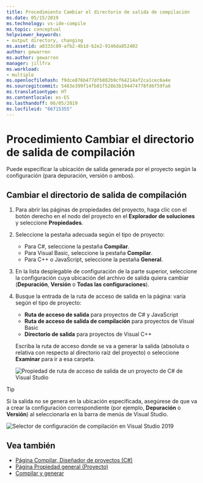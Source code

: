 ```yaml
---
title: Procedimiento Cambiar el directorio de salida de compilación
ms.date: 05/15/2019
ms.technology: vs-ide-compile
ms.topic: conceptual
helpviewer_keywords:
- output directory, changing
ms.assetid: a8333c89-afb2-4b1d-b2e2-9146da852402
author: gewarren
ms.author: gewarren
manager: jillfra
ms.workload:
- multiple
ms.openlocfilehash: f9dce876b477dfb802b9cf64214af2ca1cec6a4e
ms.sourcegitcommit: 5483e399f14fb01f528b3b194474778fd6f59fa6
ms.translationtype: HT
ms.contentlocale: es-ES
ms.lasthandoff: 06/05/2019
ms.locfileid: "66715355"
---
```

# <a name="how-to-change-the-build-output-directory"></a>Procedimiento Cambiar el directorio de salida de compilación

Puede especificar la ubicación de salida generada por el proyecto según la configuración (para depuración, versión o ambos).

## <a name="change-the-build-output-directory"></a>Cambiar el directorio de salida de compilación

1. Para abrir las páginas de propiedades del proyecto, haga clic con el botón derecho en el nodo del proyecto en el **Explorador de soluciones** y seleccione **Propiedades**.

2. Seleccione la pestaña adecuada según el tipo de proyecto:

   - Para C#, seleccione la pestaña **Compilar**.
   - Para Visual Basic, seleccione la pestaña **Compilar**.
   - Para C++ o JavaScript, seleccione la pestaña **General**.

3. En la lista desplegable de configuración de la parte superior, seleccione la configuración cuya ubicación del archivo de salida quiera cambiar (**Depuración**, **Versión** o **Todas las configuraciones**).

4. Busque la entrada de la ruta de acceso de salida en la página: varía según el tipo de proyecto:

   - **Ruta de acceso de salida** para proyectos de C# y JavaScript
   - **Ruta de acceso de salida de compilación** para proyectos de Visual Basic
   - **Directorio de salida** para proyectos de Visual C++

   Escriba la ruta de acceso donde se va a generar la salida (absoluta o relativa con respecto al directorio raíz del proyecto) o seleccione **Examinar** para ir a esa carpeta.

   ![Propiedad de ruta de acceso de salida de un proyecto de C# de Visual Studio](media/output-path.png)

> [!TIP]
> Si la salida no se genera en la ubicación especificada, asegúrese de que va a crear la configuración correspondiente (por ejemplo, **Depuración** o **Versión**) al seleccionarla en la barra de menús de Visual Studio.
>
> ![Selector de configuración de compilación en Visual Studio 2019](media/build-configuration-chooser.png)

## <a name="see-also"></a>Vea también

- [Página Compilar, Diseñador de proyectos (C#)](../ide/reference/build-page-project-designer-csharp.md)
- [Página Propiedad general (Proyecto)](/cpp/build/reference/general-property-page-project)
- [Compilar y generar](../ide/compiling-and-building-in-visual-studio.md)